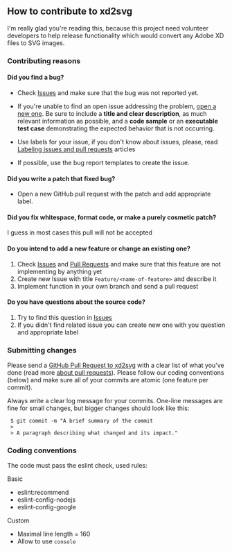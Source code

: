 ## How to contribute to xd2svg
   I'm really glad you're reading this, because this project need volunteer developers to help release functionality which would convert any Adobe XD files to SVG images.

### Contributing reasons

#### Did you find a bug?

   + Check [Issues](https://github.com/L2jLiga/xd2svg/issues) and make sure that the bug was not reported yet.

   + If you're unable to find an open issue addressing the problem, [open a new one](https://github.com/L2jLiga/xd2svg/issues/new). Be sure to include a **title and clear description**, as much relevant information as possible, and a **code sample** or an **executable test case** demonstrating the expected behavior that is not occurring.

   + Use labels for your issue, if you don't know about issues, please, read [Labeling issues and pull requests](https://help.github.com/articles/labeling-issues-and-pull-requests/) articles

   + If possible, use the bug report templates to create the issue.

#### Did you write a patch that fixed bug?

   + Open a new GitHub pull request with the patch and add appropriate label.

#### Did you fix whitespace, format code, or make a purely cosmetic patch?

   I guess in most cases this pull will not be accepted

#### Do you intend to add a new feature or change an existing one?

   1. Check [Issues](https://github.com/L2jLiga/xd2svg/issues) and [Pull Requests](https://github.com/L2jLiga/xd2svg/pulls) and make sure that this feature are not implementing by anything yet
   2. Create new Issue with title `Feature/<name-of-feature>` and describe it
   3. Implement function in your own branch and send a pull request

#### Do you have questions about the source code?

   1. Try to find this question in [Issues](https://github.com/L2jLiga/xd2svg/issues?utf8=✓&q=label%3A"help%20wanted"%20%20label%3A"good%20first%20issue")
   2. If you didn't find related issue you can create new one with you question and appropriate label

### Submitting changes
   Please send a [GitHub Pull Request to xd2svg](https://github.com/L2jLiga/xd2svg/pull/new/master) with a clear list of what you've done (read more [about pull requests](https://help.github.com/articles/about-pull-requests/)). Please follow our coding conventions (below) and make sure all of your commits are atomic (one feature per commit).

   Always write a clear log message for your commits. One-line messages are fine for small changes, but bigger changes should look like this:

   ```shell
    $ git commit -m "A brief summary of the commit
    > 
    > A paragraph describing what changed and its impact."
   ```

### Coding conventions
The code must pass the eslint check, used rules:

Basic
   + eslint:recommend
   + eslint-config-nodejs
   + eslint-config-google

Custom
   + Maximal line length = 160
   + Allow to use `console`

